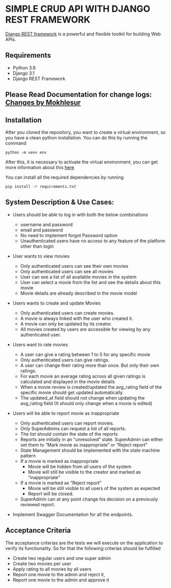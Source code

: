 # SIMPLE CRUD API WITH DJANGO REST FRAMEWORK
[Django REST framework](http://www.django-rest-framework.org/) is a powerful and flexible toolkit for building Web APIs.

## Requirements
- Python 3.6
- Django 3.1
- Django REST Framework

## Please Read Documentation for change logs: [Changes by Mokhlesur](document.md)

## Installation
After you cloned the repository, you want to create a virtual environment, so you have a clean python installation.
You can do this by running the command
```
python -m venv env
```

After this, it is necessary to activate the virtual environment, you can get more information about this [here](https://docs.python.org/3/tutorial/venv.html)

You can install all the required dependencies by running
```
pip install -r requirements.txt
```

## System Description & Use Cases:
 - Users should be able to log in with both the below combinations
   - username and password
   - email and password
   - No need to implement forgot Password option
   - Unauthenticated users have no access to any feature of the platform other than login

- User wants to view movies
  - Only authenticated users can see their own movies
  - Only authenticated users can see all movies
  - User can see a list of all available movies in the system
  - User can select a movie from the list and see the details about this movie
  - Movie details are already described in the movie model

- Users wants to create and update Movies
  - Only authenticated users can create movies.
  - A movie is always linked with the user who created it.
  - A movie can only be updated by its creator.
  - All movies created by users are accessible for viewing by any authenticated user.

- Users want to rate movies
  - A user can give a rating between 1 to 5 for any specific movie
  - Only authenticated users can give ratings.
  - A user can change their rating more than once. But only their own ratings.
  - For each movie an average rating across all given ratings is calculated and displayed in the movie details
  - When a movie review is created/updated the avg_rating field of the specific movie should get updated automatically.
  - The updated_at field should not change when updating the avg_rating field (It should only change when a movie is edited)

- Users will be able to report movie as inappropriate
  - Only authenticated users can report movies.
  - Only SuperAdmins can request a list of all reports.
  - The list should contain the state of the reports
  - Reports are initially in an “unresolved” state. SuperAdmin can either set them to “Mark movie as inappropriate” or “Reject report”
  - State Management should be implemented with the state machine pattern
  - If a movie is marked as inappropriate
    - Movie will be hidden from all users of the system
    - Movie will still be visible to the creator and marked as “inappropriate”
  - If a movie is marked as “Reject report”
    - Movie will be still visible to all users of the system as expected
    - Report will be closed.
  - SuperAdmin can at any point change his decision on a previously reviewed report.

- Implement Swagger Documentation for all the endpoints.

## Acceptance Criteria
The acceptance criterias are the tests we will execute on the application to verify its functionality. So for that the following criterias should be fulfilled

- Create two regular users and one super admin
- Create two movies per user
- Apply rating to all movies by all users
- Report one movie to the admin and reject it, 
- Report one movie to the admin and approve it
